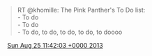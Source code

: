 > RT @khomille: The Pink Panther's To Do list:  
> \- To do  
> \- To do  
> \- To do, to do, to do, to do, to doooo

<img src="../../media/tweet.ico" width="12" /> [Sun Aug 25 11:42:03 +0000 2013](https://twitter.com/DromerDenker/status/371598344361357312)